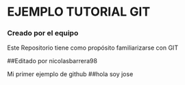 # EJEMPLO TUTORIAL GIT

### Creado por el equipo

Este Repositorio tiene como propósito familiarizarse con GIT

##Editado por nicolasbarrera98

Mi primer ejemplo de github
##hola soy jose

